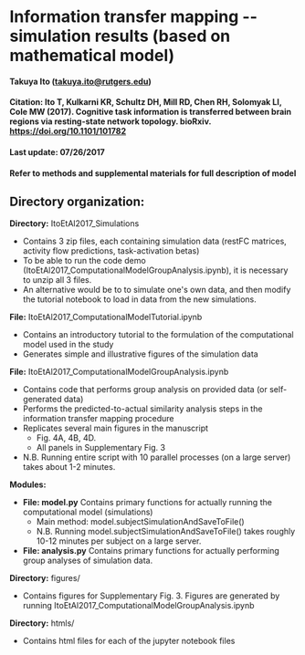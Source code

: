 # Information transfer mapping -- simulation results (based on mathematical model)

#### Takuya Ito (takuya.ito@rutgers.edu)
#### Citation: Ito T, Kulkarni KR, Schultz DH, Mill RD, Chen RH, Solomyak LI, Cole MW (2017). Cognitive task information is transferred between brain regions via resting-state network topology. bioRxiv. https://doi.org/10.1101/101782
#### Last update: 07/26/2017
#### Refer to methods and supplemental materials for full description of model

## Directory organization:
**Directory:** ItoEtAl2017_Simulations
* Contains 3 zip files, each containing simulation data (restFC matrices, activity flow predictions, task-activation betas)
* To be able to run the code demo (ItoEtAl2017_ComputationalModelGroupAnalysis.ipynb), it is necessary to unzip all 3 files.
* An alternative would be to to simulate one's own data, and then modify the tutorial notebook to load in data from the new simulations.

**File:** ItoEtAl2017_ComputationalModelTutorial.ipynb
* Contains an introductory tutorial to the formulation of the computational model used in the study
* Generates simple and illustrative figures of the simulation data

**File:** ItoEtAl2017_ComputationalModelGroupAnalysis.ipynb
* Contains code that performs group analysis on provided data (or self-generated data)
* Performs the predicted-to-actual similarity analysis steps in the information transfer mapping procedure
* Replicates several main figures in the manuscript
  * Fig. 4A, 4B, 4D.
  * All panels in Supplementary Fig. 3
* N.B. Running entire script with 10 parallel processes (on a large server) takes about 1-2 minutes. 
 
**Modules:** 
* **File: model.py** Contains primary functions for actually running the computational model (simulations)
  * Main method: model.subjectSimulationAndSaveToFile()
  * N.B. Running model.subjectSimulationAndSaveToFile() takes roughly 10-12 minutes per subject on a large server.
* **File: analysis.py** Contains primary functions for actually performing group analyses of simulation data.

**Directory:** figures/
* Contains figures for Supplementary Fig. 3. Figures are generated by running ItoEtAl2017_ComputationalModelGroupAnalysis.ipynb

**Directory:** htmls/
* Contains html files for each of the jupyter notebook files
